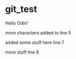 # git_test

Hello Odin!

more characters added to line 5

added some stuff here line 7

more stuff line 8